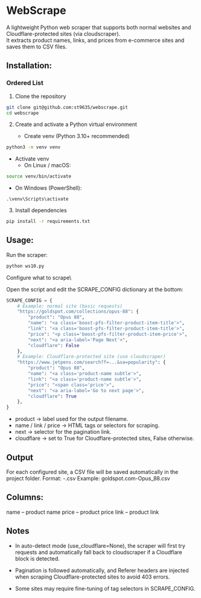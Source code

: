 # **WebScrape**

A lightweight Python web scraper that supports both normal websites and Cloudflare-protected sites (via cloudscraper).\
It extracts product names, links, and prices from e-commerce sites and saves them to CSV files.

## Installation:

### Ordered List
1. Clone the repository
```bash
git clone git@github.com:st9635/webscrape.git
cd webscrape
```

2. Create and activate a Python virtual environment

   - Create venv (Python 3.10+ recommended)
```bash
python3 -m venv venv
```

- Activate venv
    - On Linux / macOS:

```bash
source venv/bin/activate
```

- On Windows (PowerShell):

```cmd.exe
.\venv\Scripts\activate
```

3. Install dependencies
```bash
pip install -r requirements.txt
```

## Usage:

Run the scraper:

```bash
python ws10.py
```

Configure what to scrape\

Open the script and edit the SCRAPE_CONFIG dictionary at the bottom:

```python
SCRAPE_CONFIG = {
    # Example: normal site (basic requests)
    "https://goldspot.com/collections/opus-88": {
        "product": "Opus 88",
        "name": "<a class='boost-pfs-filter-product-item-title'>",
        "link": "<a class='boost-pfs-filter-product-item-title'>",
        "price": "<p class='boost-pfs-filter-product-item-price'>",
        "next": "<a aria-label='Page Next'>",
        "cloudflare": False
    },
    # Example: Cloudflare-protected site (use cloudscraper)
    "https://www.jetpens.com/search?f=...&sa=popularity": {
        "product": "Opus 88",
        "name": "<a class='product-name subtle'>",
        "link": "<a class='product-name subtle'>",
        "price": "<span class='price'>",
        "next": "<a aria-label='Go to next page'>",
        "cloudflare": True
    },
}
```
+ product → label used for the output filename.
+ name / link / price → HTML tags or selectors for scraping.
+ next → selector for the pagination link.
+ cloudflare → set to True for Cloudflare-protected sites, False otherwise.


Output
---

For each configured site, a CSV file will be saved automatically in the project folder.
Format: <domain>-<product>.csv
Example: goldspot.com-Opus_88.csv

Columns:
---
name – product name
price – product price
link – product link


Notes
---
+ In auto-detect mode (use_cloudflare=None), the scraper will first try requests and automatically fall back to cloudscraper if a Cloudflare block is detected.

+ Pagination is followed automatically, and Referer headers are injected when scraping Cloudflare-protected sites to avoid 403 errors.

+ Some sites may require fine-tuning of tag selectors in SCRAPE_CONFIG.